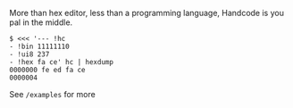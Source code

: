 More than hex editor, less than a programming language, Handcode is you pal in the middle.

```
$ <<< '--- !hc
- !bin 11111110
- !ui8 237
- !hex fa ce' hc | hexdump
0000000 fe ed fa ce
0000004
```

See `/examples` for more
